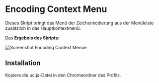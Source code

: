 # Encoding Context Menu
Dieses Skript bringt das Menü der Zeichenkodierung aus der Menüleiste zusätzlich in das Hauptkontextmenü.

Das **Ergebnis des Skripts**:

![Screenshot Encoding Context Menue](https://github.com/ardiman/userChrome.js/raw/master/encodingcontextmenu/scr_encodingcontextmenu.png)

## Installation
Kopiere die uc.js-Datei in den Chromeordner des Profils.

